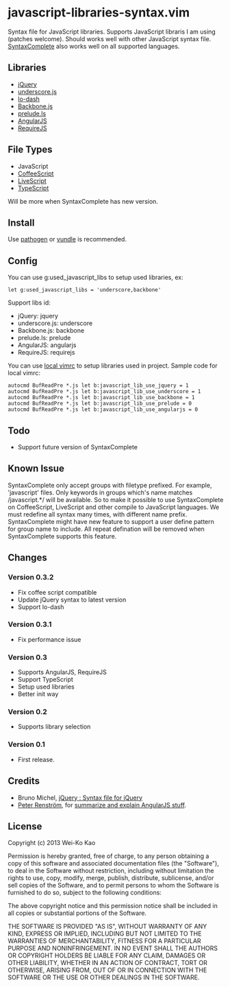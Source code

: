 javascript-libraries-syntax.vim
===============================

Syntax file for JavaScript libraries. Supports JavaScript libraris I am using (patches welcome).
Should works well with other JavaScript syntax file. [SyntaxComplete][] also works well on all 
supported languages.

[SyntaxComplete]:http://www.vim.org/scripts/script.php?script_id=3172

Libraries
---------

* [jQuery](http://jquery.com/)
* [underscore.js](http://underscorejs.org/)
* [lo-dash](http://lodash.com/)
* [Backbone.js](http://backbonejs.org/)
* [prelude.ls](http://gkz.github.com/prelude-ls/)
* [AngularJS](http://angularjs.org/)
* [RequireJS](http://requirejs.org/)

File Types
----------

* JavaScript
* [CoffeeScript](http://coffeescript.org/)
* [LiveScript](http://livescript.net/)
* [TypeScript](http://www.typescriptlang.org/)

Will be more when SyntaxComplete has new version.

Install
-------

Use [pathogen][] or [vundle][] is recommended.

[pathogen]:http://www.vim.org/scripts/script.php?script_id=2332
[vundle]:https://github.com/gmarik/vundle

Config
------

You can use g:used_javascript_libs to setup used libraries, ex:

    let g:used_javascript_libs = 'underscore,backbone'

Support libs id:

* jQuery: jquery
* underscore.js: underscore
* Backbone.js: backbone
* prelude.ls: prelude
* AngularJS: angularjs
* RequireJS: requirejs

You can use [local vimrc][] to setup libraries used in project. Sample code for local vimrc:

    autocmd BufReadPre *.js let b:javascript_lib_use_jquery = 1
    autocmd BufReadPre *.js let b:javascript_lib_use_underscore = 1
    autocmd BufReadPre *.js let b:javascript_lib_use_backbone = 1
    autocmd BufReadPre *.js let b:javascript_lib_use_prelude = 0
    autocmd BufReadPre *.js let b:javascript_lib_use_angularjs = 0

[local vimrc]:https://github.com/MarcWeber/vim-addon-local-vimrc

Todo
----

* Support future version of SyntaxComplete

Known Issue
-----------

SyntaxComplete only accept groups with filetype prefixed. For example, 'javascript' files.
Only keywords in groups which's name matches /javascript.*/ will be available. So to make it
possible to use SyntaxComplete on CoffeeScript, LiveScript and other compile to JavaScript
languages. We must redefine all syntax many times, with different name prefix. SyntaxComplete
might have new feature to support a user define pattern for group name to include. 
All repeat defination will be removed when SyntaxComplete supports this feature.

Changes
-------

### Version 0.3.2
* Fix coffee script compatible
* Update jQuery syntax to latest version
* Support lo-dash

### Version 0.3.1
* Fix performance issue

### Version 0.3
* Supports AngularJS, RequireJS
* Support TypeScript
* Setup used libraries
* Better init way

### Version 0.2
* Supports library selection

### Version 0.1
* First release.

Credits
-------

* Bruno Michel, [jQuery : Syntax file for jQuery][jquery.vim]
* [Peter Renström][], for [summarize and explain AngularJS stuff][issue1].

[jquery.vim]:http://www.vim.org/scripts/script.php?script_id=2416
[Peter Renström]:https://github.com/renstrom
[issue1]:https://github.com/othree/javascript-libraries-syntax.vim/issues/1

License
-------

Copyright (c) 2013 Wei-Ko Kao

Permission is hereby granted, free of charge, to any person obtaining a copy
of this software and associated documentation files (the "Software"), to deal
in the Software without restriction, including without limitation the rights
to use, copy, modify, merge, publish, distribute, sublicense, and/or sell
copies of the Software, and to permit persons to whom the Software is
furnished to do so, subject to the following conditions:

The above copyright notice and this permission notice shall be included in
all copies or substantial portions of the Software.

THE SOFTWARE IS PROVIDED "AS IS", WITHOUT WARRANTY OF ANY KIND, EXPRESS OR
IMPLIED, INCLUDING BUT NOT LIMITED TO THE WARRANTIES OF MERCHANTABILITY,
FITNESS FOR A PARTICULAR PURPOSE AND NONINFRINGEMENT. IN NO EVENT SHALL THE
AUTHORS OR COPYRIGHT HOLDERS BE LIABLE FOR ANY CLAIM, DAMAGES OR OTHER
LIABILITY, WHETHER IN AN ACTION OF CONTRACT, TORT OR OTHERWISE, ARISING FROM,
OUT OF OR IN CONNECTION WITH THE SOFTWARE OR THE USE OR OTHER DEALINGS IN
THE SOFTWARE.


